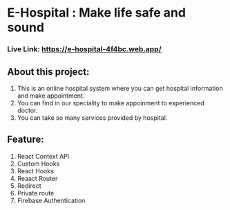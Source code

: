 # E-Hospital : Make life safe and sound 
### Live Link: https://e-hospital-4f4bc.web.app/

## About this project:
1. This is an online hospital system where you can get hospital information and make appointment. 
2. You can find in our speciality to make appoinment to experienced doctor. 
3. You can take so many services provided by hospital.



## Feature: 
1. React Context API
2. Custom Hooks
3. React Hooks
4. Reaact Router
5. Redirect
6. Private route
7. Firebase Authentication 
